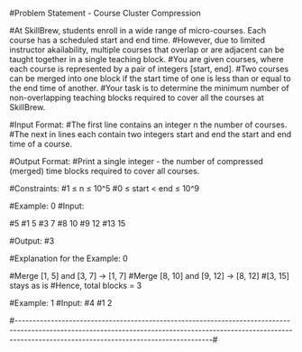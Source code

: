 #Problem Statement - Course Cluster Compression

#At SkillBrew, students enroll in a wide range of micro-courses. Each course has a scheduled start and end time. 
#However, due to limited instructor akailability, multiple courses that overlap or are adjacent can be taught together in a single teaching block.
#You are given courses, where each course is represented by a pair of integers [start, end]. 
#Two courses can be merged into one block if the start time of one is less than or equal to the end time of another.
#Your task is to determine the minimum number of non-overlapping teaching blocks required to cover all the courses at SkillBrew.

#Input Format:
#The first line contains an integer n the number of courses.
#The next in lines each contain two integers start and end the start and end time of a course.

#Output Format:
#Print a single integer - the number of compressed (merged) time blocks required to cover all courses.

#Constraints:
#1 ≤ n ≤ 10^5
#0 ≤ start < end ≤ 10^9

#Example: 0
#Input:

#5
#1 5
#3 7
#8 10
#9 12
#13 15

#Output:
#3

#Explanation for the Example: 0

#Merge [1, 5] and [3, 7] → [1, 7]
#Merge [8, 10] and [9, 12] → [8, 12]
#[3, 15] stays as is
#Hence, total blocks = 3

#Example: 1
#Input:
#4
#1 2

#------------------------------------------------------------------------------------------------------------------------------------------------------------------------------------------------------------------#
